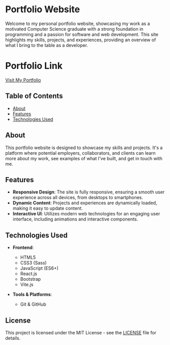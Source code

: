 # Portfolio Website

Welcome to my personal portfolio website, showcasing my work as a motivated Computer Science graduate with a strong foundation in programming and a passion for software and web development. This site highlights my skills, projects, and experiences, providing an overview of what I bring to the table as a developer.

# Portfolio Link

[Visit My Portfolio](https://brijsunil2.github.io/sunil-portfolio)

## Table of Contents

- [About](#about)
- [Features](#features)
- [Technologies Used](#technologies-used)

## About

This portfolio website is designed to showcase my skills and projects. It's a platform where potential employers, collaborators, and clients can learn more about my work, see examples of what I've built, and get in touch with me.

## Features

- **Responsive Design**: The site is fully responsive, ensuring a smooth user experience across all devices, from desktops to smartphones.
- **Dynamic Content**: Projects and experiences are dynamically loaded, making it easy to update content.
- **Interactive UI**: Utilizes modern web technologies for an engaging user interface, including animations and interactive components.

## Technologies Used

- **Frontend**:

  - HTML5
  - CSS3 (Sass)
  - JavaScript (ES6+)
  - React.js
  - Bootstrap
  - Vite.js

- **Tools & Platforms**:
  - Git & GitHub

## License

This project is licensed under the MIT License - see the [LICENSE](LICENSE) file for details.
